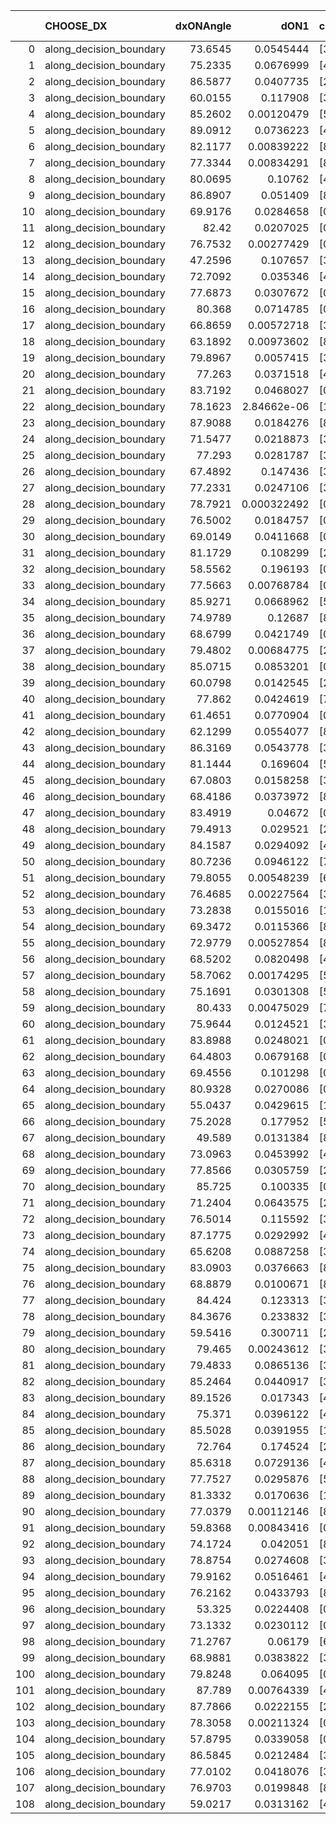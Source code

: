 |     | CHOOSE_DX               |   dxONAngle |        dON1 | cIDON1   |   dON_patch_1 |   nTON |         dON |   dxOFFAngle |       dOFF1 | cIDOFF1   |   dOFF_patch_1 |   nTOFF |        dOFF | SUCCESS   |   nExp |   dual_point_id |   subpoint_time_seconds |   total_execution_time |       logp |        dOFF/dON | Vote dOFF>dON   |
|----:|:------------------------|------------:|------------:|:---------|--------------:|-------:|------------:|-------------:|------------:|:----------|---------------:|--------:|------------:|:----------|-------:|----------------:|------------------------:|-----------------------:|-----------:|----------------:|:----------------|
|   0 | along_decision_boundary |     73.6545 | 0.0545444   | [3 7]    |   0.0545444   |      1 | 0.0545444   |      86.684  | 0.128603    | [3 7]     |    0.128603    |       1 | 0.128603    | True      |      1 |               1 |                1.66048  |                2.20828 |  0         |     2.35777     | True            |
|   1 | along_decision_boundary |     75.2335 | 0.0676999   | [4 6]    |   0.0676999   |      1 | 0.0676999   |      74.0623 | 0.226269    | [4 6]     |    0.226269    |       1 | 0.226269    | True      |      2 |               2 |                1.73903  |                3.95832 | -0.5       |     3.34223     | True            |
|   2 | along_decision_boundary |     86.5877 | 0.0407735   | [2 6]    |   0.0407735   |      1 | 0.0407735   |      84.7429 | 0.173541    | [2 6]     |    0.173541    |       1 | 0.173541    | True      |      3 |               3 |                0.985721 |                4.95055 | -1         |     4.25621     | True            |
|   3 | along_decision_boundary |     60.0155 | 0.117908    | [3 9]    |   0.117908    |      1 | 0.117908    |      64.7526 | 0.182398    | [3 9]     |    0.182398    |       1 | 0.182398    | True      |      4 |               4 |                0.850924 |                5.80748 | -1.5       |     1.54695     | True            |
|   4 | along_decision_boundary |     85.2602 | 0.00120479  | [5 7]    |   0.00120479  |      1 | 0.00120479  |      80.6262 | 0.146442    | [5 7]     |    0.146442    |       1 | 0.146442    | True      |      5 |               5 |                0.966393 |                6.77987 | -2         |   121.549       | True            |
|   5 | along_decision_boundary |     89.0912 | 0.0736223   | [4 8]    |   0.0736223   |      1 | 0.0736223   |      74.2014 | 0.144448    | [4 8]     |    0.144448    |       1 | 0.144448    | True      |      6 |               6 |                1.47793  |                8.2679  | -2.5       |     1.96202     | True            |
|   6 | along_decision_boundary |     82.1177 | 0.00839222  | [8 9]    |   0.00839222  |      1 | 0.00839222  |      83.2181 | 0.00559665  | [8 9]     |    0.00559665  |       1 | 0.00559665  | False     |      7 |               7 |                0.834847 |                9.10875 | -3         |     0.666885    | False           |
|   7 | along_decision_boundary |     77.3344 | 0.00834291  | [8 9]    |   0.00834291  |      1 | 0.00834291  |      79.4587 | 0.0846241   | [8 9]     |    0.0846241   |       1 | 0.0846241   | True      |      8 |               8 |                1.5799   |               10.6969  | -1.78571   |    10.1432      | True            |
|   8 | along_decision_boundary |     80.0695 | 0.10762     | [4 8]    |   0.10762     |      1 | 0.10762     |      85.0987 | 0.0545428   | [4 8]     |    0.0545428   |       1 | 0.0545428   | False     |      9 |               9 |                2.32377  |               13.0287  | -2.25      |     0.506808    | False           |
|   9 | along_decision_boundary |     86.8907 | 0.051409    | [8 9]    |   0.051409    |      1 | 0.051409    |      86.8386 | 0.246416    | [8 9]     |    0.246416    |       1 | 0.246416    | True      |     10 |              10 |                1.34166  |               14.3793  | -1.38889   |     4.79323     | True            |
|  10 | along_decision_boundary |     69.9176 | 0.0284658   | [0 8]    |   0.0284658   |      1 | 0.0284658   |      65.1738 | 4.08597e-05 | [1 8]     |    4.08597e-05 |       1 | 4.08597e-05 | False     |     11 |              11 |                1.16713  |               15.5549  | -1.8       |     0.0014354   | False           |
|  11 | along_decision_boundary |     82.42   | 0.0207025   | [0 8]    |   0.0207025   |      1 | 0.0207025   |      76.1873 | 0.0453624   | [1 8]     |    0.0453624   |       1 | 0.0453624   | True      |     12 |              12 |                1.3816   |               16.9475  | -1.13636   |     2.19116     | True            |
|  12 | along_decision_boundary |     76.7532 | 0.00277429  | [0 8]    |   0.00277429  |      1 | 0.00277429  |      67.8078 | 0.0348866   | [1 8]     |    0.0348866   |       1 | 0.0348866   | True      |     13 |              13 |                0.962045 |               17.9146  | -1.5       |    12.575       | True            |
|  13 | along_decision_boundary |     47.2596 | 0.107657    | [3 5]    |   0.107657    |      1 | 0.107657    |      51.1978 | 0.0234497   | [3 5]     |    0.0234497   |       1 | 0.0234497   | False     |     14 |              14 |                1.18972  |               19.1123  | -1.88462   |     0.217819    | False           |
|  14 | along_decision_boundary |     72.7092 | 0.035346    | [4 6]    |   0.035346    |      1 | 0.035346    |      84.0258 | 0.00411634  | [4 6]     |    0.00411634  |       1 | 0.00411634  | False     |     15 |              15 |                1.83503  |               20.9586  | -1.28571   |     0.116458    | False           |
|  15 | along_decision_boundary |     77.6873 | 0.0307672   | [0 8]    |   0.0307672   |      1 | 0.0307672   |      79.418  | 3.39524e-05 | [1 8]     |    3.39524e-05 |       1 | 3.39524e-05 | False     |     16 |              16 |                1.1702   |               22.1378  | -0.833333  |     0.00110353  | False           |
|  16 | along_decision_boundary |     80.368  | 0.0714785   | [0 4]    |   0.0714785   |      1 | 0.0714785   |      69.1245 | 0.0609972   | [1 4]     |    0.0609972   |       1 | 0.0609972   | False     |     17 |              17 |                1.94586  |               24.0963  | -0.5       |     0.853365    | False           |
|  17 | along_decision_boundary |     66.8659 | 0.00572718  | [3 6]    |   0.00572718  |      1 | 0.00572718  |      65.4983 | 0.0722549   | [3 6]     |    0.0722549   |       1 | 0.0722549   | True      |     18 |              18 |                1.42956  |               25.5349  | -0.264706  |    12.6161      | True            |
|  18 | along_decision_boundary |     63.1892 | 0.00973602  | [8 9]    |   0.00973602  |      1 | 0.00973602  |      67.8047 | 0.113564    | [8 9]     |    0.113564    |       1 | 0.113564    | True      |     19 |              19 |                1.62221  |               27.1651  | -0.444444  |    11.6643      | True            |
|  19 | along_decision_boundary |     79.8967 | 0.0057415   | [3 4]    |   0.0057415   |      1 | 0.0057415   |      69.0818 | 0.0305117   | [3 4]     |    0.0305117   |       1 | 0.0305117   | True      |     20 |              20 |                1.64493  |               28.819   | -0.657895  |     5.31424     | True            |
|  20 | along_decision_boundary |     77.263  | 0.0371518   | [4 9]    |   0.0371518   |      1 | 0.0371518   |      70.2138 | 0.0340583   | [4 9]     |    0.0340583   |       1 | 0.0340583   | False     |     21 |              21 |                1.5843   |               30.4177  | -0.9       |     0.916733    | False           |
|  21 | along_decision_boundary |     83.7192 | 0.0468027   | [0 1]    |   0.0468027   |      1 | 0.0468027   |      84.7012 | 0.176507    | [0 1]     |    0.176507    |       1 | 0.176507    | True      |     22 |              22 |                2.31169  |               32.7417  | -0.595238  |     3.77129     | True            |
|  22 | along_decision_boundary |     78.1623 | 2.84662e-06 | [1 9]    |   2.84662e-06 |      1 | 2.84662e-06 |      88.5323 | 0.140723    | [0 9]     |    0.140723    |       1 | 0.140723    | True      |     23 |              23 |                1.81538  |               34.5651  | -0.818182  | 49435           | True            |
|  23 | along_decision_boundary |     87.9088 | 0.0184276   | [8 9]    |   0.0184276   |      1 | 0.0184276   |      88.4243 | 0.0616177   | [8 9]     |    0.0616177   |       1 | 0.0616177   | True      |     24 |              24 |                1.13172  |               35.7109  | -1.06522   |     3.34376     | True            |
|  24 | along_decision_boundary |     71.5477 | 0.0218873   | [3 6]    |   0.0218873   |      1 | 0.0218873   |      83.6851 | 0.247804    | [3 6]     |    0.247804    |       1 | 0.247804    | True      |     25 |              25 |                1.43007  |               37.151   | -1.33333   |    11.3218      | True            |
|  25 | along_decision_boundary |     77.293  | 0.0281787   | [3 9]    |   0.0281787   |      1 | 0.0281787   |      79.8842 | 0.105393    | [3 9]     |    0.105393    |       1 | 0.105393    | True      |     26 |              26 |                1.63358  |               38.7987  | -1.62      |     3.74016     | True            |
|  26 | along_decision_boundary |     67.4892 | 0.147436    | [3 6]    |   0.147436    |      1 | 0.147436    |      64.6875 | 0.206317    | [3 6]     |    0.206317    |       1 | 0.206317    | True      |     27 |              27 |                2.06102  |               40.8653  | -1.92308   |     1.39937     | True            |
|  27 | along_decision_boundary |     77.2331 | 0.0247106   | [3 4]    |   0.0247106   |      1 | 0.0247106   |      82.3441 | 0.000257666 | [3 4]     |    0.000257666 |       1 | 0.000257666 | False     |     28 |              29 |                0.774052 |               41.6755  | -2.24074   |     0.0104273   | False           |
|  28 | along_decision_boundary |     78.7921 | 0.000322492 | [0 4]    |   0.000322492 |      1 | 0.000322492 |      53.133  | 7.03089e-05 | [1 4]     |    7.03089e-05 |       1 | 7.03089e-05 | False     |     29 |              30 |                0.853913 |               42.5356  | -1.78571   |     0.218017    | False           |
|  29 | along_decision_boundary |     76.5002 | 0.0184757   | [0 2]    |   0.0184757   |      1 | 0.0184757   |      87.7679 | 0.0150433   | [1 2]     |    0.0150433   |       1 | 0.0150433   | False     |     30 |              32 |                1.69971  |               44.2859  | -1.39655   |     0.814224    | False           |
|  30 | along_decision_boundary |     69.0149 | 0.0411668   | [0 9]    |   0.0411668   |      1 | 0.0411668   |      65.3309 | 0.0989977   | [1 9]     |    0.0989977   |       1 | 0.0989977   | True      |     31 |              33 |                2.19923  |               46.5039  | -1.06667   |     2.4048      | True            |
|  31 | along_decision_boundary |     81.1729 | 0.108299    | [2 8]    |   0.108299    |      1 | 0.108299    |      84.7862 | 0.34091     | [2 8]     |    0.34091     |       1 | 0.34091     | True      |     32 |              34 |                2.50138  |               49.0144  | -1.30645   |     3.14787     | True            |
|  32 | along_decision_boundary |     58.5562 | 0.196193    | [0 8]    |   0.196193    |      1 | 0.196193    |      69.5941 | 7.14711e-06 | [1 8]     |    7.14711e-06 |       1 | 7.14711e-06 | False     |     33 |              35 |                1.54164  |               50.564   | -1.5625    |     3.64289e-05 | False           |
|  33 | along_decision_boundary |     77.5663 | 0.00768784  | [0 7]    |   0.00768784  |      1 | 0.00768784  |      70.8815 | 0.119487    | [1 7]     |    0.119487    |       1 | 0.119487    | True      |     34 |              36 |                1.74286  |               52.3167  | -1.22727   |    15.5424      | True            |
|  34 | along_decision_boundary |     85.9271 | 0.0668962   | [5 8]    |   0.0668962   |      1 | 0.0668962   |      74.6703 | 0.251354    | [5 8]     |    0.251354    |       1 | 0.251354    | True      |     35 |              37 |                2.5496   |               54.8813  | -1.47059   |     3.75738     | True            |
|  35 | along_decision_boundary |     74.9789 | 0.12687     | [8 9]    |   0.12687     |      1 | 0.12687     |      78.1756 | 0.0241032   | [8 9]     |    0.0241032   |       1 | 0.0241032   | False     |     36 |              38 |                1.68031  |               56.5746  | -1.72857   |     0.189984    | False           |
|  36 | along_decision_boundary |     68.6799 | 0.0421749   | [0 8]    |   0.0421749   |      1 | 0.0421749   |      55.269  | 0.000541521 | [1 8]     |    0.000541521 |       1 | 0.000541521 | False     |     37 |              39 |                1.34147  |               57.926   | -1.38889   |     0.0128399   | False           |
|  37 | along_decision_boundary |     79.4802 | 0.00684775  | [2 4]    |   0.00684775  |      1 | 0.00684775  |      79.3487 | 0.0536355   | [2 4]     |    0.0536355   |       1 | 0.0536355   | True      |     38 |              40 |                1.32851  |               59.2625  | -1.09459   |     7.83258     | True            |
|  38 | along_decision_boundary |     85.0715 | 0.0853201   | [0 1]    |   0.0853201   |      1 | 0.0853201   |      83.2807 | 0.0134839   | [0 1]     |    0.0134839   |       1 | 0.0134839   | False     |     39 |              41 |                0.82423  |               60.0947  | -1.31579   |     0.158039    | False           |
|  39 | along_decision_boundary |     60.0798 | 0.0142545   | [2 4]    |   0.0142545   |      1 | 0.0142545   |      75.537  | 0.0253477   | [2 4]     |    0.0253477   |       1 | 0.0253477   | True      |     40 |              43 |                2.11259  |               62.2429  | -1.03846   |     1.77822     | True            |
|  40 | along_decision_boundary |     77.862  | 0.0424619   | [7 9]    |   0.0424619   |      1 | 0.0424619   |      76.3514 | 0.0277777   | [7 9]     |    0.0277777   |       1 | 0.0277777   | False     |     41 |              44 |                1.03152  |               63.2844  | -1.25      |     0.654181    | False           |
|  41 | along_decision_boundary |     61.4651 | 0.0770904   | [0 1]    |   0.0770904   |      1 | 0.0770904   |      63.4516 | 0.150492    | [0 1]     |    0.150492    |       1 | 0.150492    | True      |     42 |              45 |                1.44232  |               64.7318  | -0.987805  |     1.95215     | True            |
|  42 | along_decision_boundary |     62.1299 | 0.0554077   | [8 9]    |   0.0554077   |      1 | 0.0554077   |      73.7566 | 0.0177992   | [8 9]     |    0.0177992   |       1 | 0.0177992   | False     |     43 |              46 |                1.12923  |               65.87    | -1.19048   |     0.321241    | False           |
|  43 | along_decision_boundary |     86.3169 | 0.0543778   | [3 8]    |   0.0543778   |      1 | 0.0543778   |      88.536  | 0.0298432   | [3 8]     |    0.0298432   |       1 | 0.0298432   | False     |     44 |              47 |                0.825283 |               66.7002  | -0.94186   |     0.548813    | False           |
|  44 | along_decision_boundary |     81.1444 | 0.169604    | [5 9]    |   0.169604    |      1 | 0.169604    |      83.5721 | 0.0270621   | [5 9]     |    0.0270621   |       1 | 0.0270621   | False     |     45 |              48 |                0.796157 |               67.5024  | -0.727273  |     0.159561    | False           |
|  45 | along_decision_boundary |     67.0803 | 0.0158258   | [3 5]    |   0.0158258   |      1 | 0.0158258   |      84.5796 | 0.116947    | [3 5]     |    0.116947    |       1 | 0.116947    | True      |     46 |              49 |                1.0023   |               68.5118  | -0.544444  |     7.38967     | True            |
|  46 | along_decision_boundary |     68.4186 | 0.0373972   | [8 9]    |   0.0373972   |      1 | 0.0373972   |      77.5167 | 0.027955    | [8 9]     |    0.027955    |       1 | 0.027955    | False     |     47 |              50 |                0.818238 |               69.3394  | -0.695652  |     0.747515    | False           |
|  47 | along_decision_boundary |     83.4919 | 0.04672     | [0 9]    |   0.04672     |      1 | 0.04672     |      67.6614 | 0.00978882  | [1 9]     |    0.00978882  |       1 | 0.00978882  | False     |     48 |              51 |                0.781452 |               70.1299  | -0.521277  |     0.209521    | False           |
|  48 | along_decision_boundary |     79.4913 | 0.029521    | [2 4]    |   0.029521    |      1 | 0.029521    |      86.4026 | 0.034775    | [2 4]     |    0.034775    |       1 | 0.034775    | True      |     49 |              52 |                1.26519  |               71.4     | -0.375     |     1.17797     | True            |
|  49 | along_decision_boundary |     84.1587 | 0.0294092   | [4 5]    |   0.0294092   |      1 | 0.0294092   |      81.0844 | 0.0125955   | [4 5]     |    0.0125955   |       1 | 0.0125955   | False     |     50 |              53 |                1.14604  |               72.5521  | -0.5       |     0.428285    | False           |
|  50 | along_decision_boundary |     80.7236 | 0.0946122   | [7 8]    |   0.0946122   |      1 | 0.0946122   |      82.0982 | 0.0453542   | [7 8]     |    0.0453542   |       1 | 0.0453542   | False     |     51 |              54 |                0.968777 |               73.5328  | -0.36      |     0.47937     | False           |
|  51 | along_decision_boundary |     79.8055 | 0.00548239  | [6 9]    |   0.00548239  |      1 | 0.00548239  |      88.5006 | 0.0320708   | [6 9]     |    0.0320708   |       1 | 0.0320708   | True      |     52 |              55 |                1.38828  |               74.9357  | -0.245098  |     5.84978     | True            |
|  52 | along_decision_boundary |     76.4685 | 0.00227564  | [3 9]    |   0.00227564  |      1 | 0.00227564  |      73.2883 | 0.0145125   | [3 9]     |    0.0145125   |       1 | 0.0145125   | True      |     53 |              56 |                0.826936 |               75.7686  | -0.346154  |     6.37734     | True            |
|  53 | along_decision_boundary |     73.2838 | 0.0155016   | [1 9]    |   0.0155016   |      1 | 0.0155016   |      66.591  | 2.62206e-05 | [0 9]     |    2.62206e-05 |       1 | 2.62206e-05 | False     |     54 |              57 |                0.730922 |               76.5075  | -0.462264  |     0.00169148  | False           |
|  54 | along_decision_boundary |     69.3472 | 0.0115366   | [8 9]    |   0.0115366   |      1 | 0.0115366   |      75.0377 | 0.122575    | [8 9]     |    0.122575    |       1 | 0.122575    | True      |     55 |              58 |                1.29284  |               77.8063  | -0.333333  |    10.6249      | True            |
|  55 | along_decision_boundary |     72.9779 | 0.00527854  | [8 9]    |   0.00527854  |      1 | 0.00527854  |      78.1632 | 0.0398957   | [8 9]     |    0.0398957   |       1 | 0.0398957   | True      |     56 |              59 |                0.827702 |               78.642   | -0.445455  |     7.5581      | True            |
|  56 | along_decision_boundary |     68.5202 | 0.0820498   | [4 8]    |   0.0820498   |      1 | 0.0820498   |      73.3851 | 0.028022    | [4 8]     |    0.028022    |       1 | 0.028022    | False     |     57 |              60 |                1.014    |               79.663   | -0.571429  |     0.341524    | False           |
|  57 | along_decision_boundary |     58.7062 | 0.00174295  | [5 8]    |   0.00174295  |      1 | 0.00174295  |      78.6878 | 0.0240859   | [5 8]     |    0.0240859   |       1 | 0.0240859   | True      |     58 |              61 |                0.811261 |               80.4793  | -0.429825  |    13.819       | True            |
|  58 | along_decision_boundary |     75.1691 | 0.0301308   | [5 9]    |   0.0301308   |      1 | 0.0301308   |      83.862  | 0.148269    | [5 9]     |    0.148269    |       1 | 0.148269    | True      |     59 |              62 |                1.28233  |               81.7706  | -0.551724  |     4.92085     | True            |
|  59 | along_decision_boundary |     80.433  | 0.00475029  | [7 9]    |   0.00475029  |      1 | 0.00475029  |      88.1857 | 0.00766338  | [7 9]     |    0.00766338  |       1 | 0.00766338  | True      |     60 |              63 |                0.823202 |               82.5998  | -0.686441  |     1.61324     | True            |
|  60 | along_decision_boundary |     75.9644 | 0.0124521   | [3 5]    |   0.0124521   |      1 | 0.0124521   |      80.9209 | 0.0101415   | [3 5]     |    0.0101415   |       1 | 0.0101415   | False     |     61 |              64 |                0.909125 |               83.516   | -0.833333  |     0.814437    | False           |
|  61 | along_decision_boundary |     83.8988 | 0.0248021   | [0 8]    |   0.0248021   |      1 | 0.0248021   |      77.1807 | 1.45776e-05 | [0 8]     |    1.45776e-05 |       1 | 1.45776e-05 | False     |     62 |              65 |                1.05618  |               84.5842  | -0.663934  |     0.000587754 | False           |
|  62 | along_decision_boundary |     64.4803 | 0.0679168   | [0 8]    |   0.0679168   |      1 | 0.0679168   |      80.3744 | 0.261294    | [1 8]     |    0.261294    |       1 | 0.261294    | True      |     63 |              66 |                2.24706  |               86.8507  | -0.516129  |     3.84727     | True            |
|  63 | along_decision_boundary |     69.4556 | 0.101298    | [0 9]    |   0.101298    |      1 | 0.101298    |      87.084  | 0.0046427   | [1 9]     |    0.0046427   |       1 | 0.0046427   | False     |     64 |              69 |                1.18641  |               88.0973  | -0.642857  |     0.0458321   | False           |
|  64 | along_decision_boundary |     80.9328 | 0.0270086   | [0 8]    |   0.0270086   |      1 | 0.0270086   |      80.3324 | 0.00171251  | [1 8]     |    0.00171251  |       1 | 0.00171251  | False     |     65 |              70 |                0.705679 |               88.811   | -0.5       |     0.063406    | False           |
|  65 | along_decision_boundary |     55.0437 | 0.0429615   | [1 8]    |   0.0429615   |      1 | 0.0429615   |      80.2787 | 0.114881    | [0 8]     |    0.114881    |       1 | 0.114881    | True      |     66 |              71 |                1.68033  |               90.502   | -0.376923  |     2.67405     | True            |
|  66 | along_decision_boundary |     75.2028 | 0.177952    | [5 7]    |   0.177952    |      1 | 0.177952    |      78.6579 | 0.0620302   | [5 7]     |    0.0620302   |       1 | 0.0620302   | False     |     67 |              72 |                1.03247  |               91.5404  | -0.484848  |     0.348578    | False           |
|  67 | along_decision_boundary |     49.589  | 0.0131384   | [8 9]    |   0.0131384   |      1 | 0.0131384   |      66.3615 | 0.103484    | [8 9]     |    0.103484    |       1 | 0.103484    | True      |     68 |              74 |                1.5109   |               93.085   | -0.365672  |     7.87649     | True            |
|  68 | along_decision_boundary |     73.0963 | 0.0453992   | [4 8]    |   0.0453992   |      1 | 0.0453992   |      74.9441 | 0.0184687   | [4 8]     |    0.0184687   |       1 | 0.0184687   | False     |     69 |              75 |                1.19682  |               94.2874  | -0.470588  |     0.406808    | False           |
|  69 | along_decision_boundary |     77.8566 | 0.0305759   | [2 4]    |   0.0305759   |      1 | 0.0305759   |      74.3955 | 0.0193758   | [2 4]     |    0.0193758   |       1 | 0.0193758   | False     |     70 |              76 |                0.884211 |               95.1776  | -0.355072  |     0.633694    | False           |
|  70 | along_decision_boundary |     85.725  | 0.100335    | [0 8]    |   0.100335    |      1 | 0.100335    |      58.7836 | 7.85282e-05 | [1 8]     |    7.85282e-05 |       1 | 7.85282e-05 | False     |     71 |              77 |                0.781067 |               95.9686  | -0.257143  |     0.000782658 | False           |
|  71 | along_decision_boundary |     71.2404 | 0.0643575   | [2 4]    |   0.0643575   |      1 | 0.0643575   |      73.3961 | 0.0425873   | [2 4]     |    0.0425873   |       1 | 0.0425873   | False     |     72 |              78 |                0.874166 |               96.8474  | -0.176056  |     0.66173     | False           |
|  72 | along_decision_boundary |     76.5014 | 0.115592    | [3 5]    |   0.115592    |      1 | 0.115592    |      63.8515 | 0.030082    | [3 5]     |    0.030082    |       1 | 0.030082    | False     |     73 |              79 |                1.05964  |               97.9171  | -0.111111  |     0.260243    | False           |
|  73 | along_decision_boundary |     87.1775 | 0.0292992   | [4 7]    |   0.0292992   |      1 | 0.0292992   |      83.7971 | 0.0907644   | [4 7]     |    0.0907644   |       1 | 0.0907644   | True      |     74 |              80 |                1.11291  |               99.037   | -0.0616438 |     3.09784     | True            |
|  74 | along_decision_boundary |     65.6208 | 0.0887258   | [3 9]    |   0.0887258   |      1 | 0.0887258   |      77.8928 | 0.000526728 | [3 9]     |    0.000526728 |       1 | 0.000526728 | False     |     75 |              81 |                0.78659  |               99.8286  | -0.108108  |     0.00593659  | False           |
|  75 | along_decision_boundary |     83.0903 | 0.0376663   | [8 9]    |   0.0376663   |      1 | 0.0376663   |      87.9879 | 0.00674972  | [8 9]     |    0.00674972  |       1 | 0.00674972  | False     |     76 |              82 |                1.31487  |              101.153   | -0.06      |     0.179198    | False           |
|  76 | along_decision_boundary |     68.8879 | 0.0100671   | [8 9]    |   0.0100671   |      1 | 0.0100671   |      73.1164 | 0.0671518   | [8 9]     |    0.0671518   |       1 | 0.0671518   | True      |     77 |              83 |                1.14311  |              102.307   | -0.0263158 |     6.67045     | True            |
|  77 | along_decision_boundary |     84.424  | 0.123313    | [3 8]    |   0.123313    |      1 | 0.123313    |      83.1703 | 0.130936    | [3 8]     |    0.130936    |       1 | 0.130936    | True      |     78 |              84 |                1.35002  |              103.667   | -0.0584416 |     1.06181     | True            |
|  78 | along_decision_boundary |     84.3676 | 0.233832    | [3 8]    |   0.233832    |      1 | 0.233832    |      85.6876 | 0.0629949   | [3 8]     |    0.0629949   |       1 | 0.0629949   | False     |     79 |              85 |                0.79842  |              104.477   | -0.102564  |     0.269403    | False           |
|  79 | along_decision_boundary |     59.5416 | 0.300711    | [2 5]    |   0.300711    |      1 | 0.300711    |      64.2736 | 0.0534953   | [2 5]     |    0.0534953   |       1 | 0.0534953   | False     |     80 |              86 |                1.20357  |              105.689   | -0.056962  |     0.177896    | False           |
|  80 | along_decision_boundary |     79.465  | 0.00243612  | [3 8]    |   0.00243612  |      1 | 0.00243612  |      89.8127 | 0.0859284   | [3 8]     |    0.0859284   |       1 | 0.0859284   | True      |     81 |              87 |                1.06926  |              106.763   | -0.025     |    35.2726      | True            |
|  81 | along_decision_boundary |     79.4833 | 0.0865136   | [3 8]    |   0.0865136   |      1 | 0.0865136   |      85.7384 | 0.000762915 | [3 8]     |    0.000762915 |       1 | 0.000762915 | False     |     82 |              88 |                1.37125  |              108.141   | -0.0555556 |     0.00881844  | False           |
|  82 | along_decision_boundary |     85.2464 | 0.0440917   | [3 8]    |   0.0440917   |      1 | 0.0440917   |      85.761  | 0.0515516   | [3 8]     |    0.0515516   |       1 | 0.0515516   | True      |     83 |              89 |                1.06673  |              109.215   | -0.0243902 |     1.16919     | True            |
|  83 | along_decision_boundary |     89.1526 | 0.017343    | [4 8]    |   0.017343    |      1 | 0.017343    |      84.5969 | 0.00514693  | [4 8]     |    0.00514693  |       1 | 0.00514693  | False     |     84 |              90 |                0.68194  |              109.906   | -0.0542169 |     0.296774    | False           |
|  84 | along_decision_boundary |     75.371  | 0.0396122   | [4 6]    |   0.0396122   |      1 | 0.0396122   |      79.6056 | 0.151509    | [4 6]     |    0.151509    |       1 | 0.151509    | True      |     85 |              91 |                1.08897  |              111       | -0.0238095 |     3.82481     | True            |
|  85 | along_decision_boundary |     85.5028 | 0.0391955   | [1 9]    |   0.0391955   |      1 | 0.0391955   |      75.2098 | 0.0537622   | [0 9]     |    0.0537622   |       1 | 0.0537622   | True      |     86 |              92 |                1.09544  |              112.109   | -0.0529412 |     1.37164     | True            |
|  86 | along_decision_boundary |     72.764  | 0.174524    | [2 7]    |   0.174524    |      1 | 0.174524    |      78.0633 | 0.00451779  | [2 7]     |    0.00451779  |       1 | 0.00451779  | False     |     87 |              93 |                1.1077   |              113.228   | -0.0930233 |     0.0258863   | False           |
|  87 | along_decision_boundary |     85.6318 | 0.0729136   | [4 8]    |   0.0729136   |      1 | 0.0729136   |      83.7174 | 0.0785741   | [4 8]     |    0.0785741   |       1 | 0.0785741   | True      |     88 |              94 |                0.882414 |              114.121   | -0.0517241 |     1.07763     | True            |
|  88 | along_decision_boundary |     77.7527 | 0.0295876   | [5 7]    |   0.0295876   |      1 | 0.0295876   |      82.2192 | 0.0777326   | [5 7]     |    0.0777326   |       1 | 0.0777326   | True      |     89 |              95 |                0.807017 |              114.933   | -0.0909091 |     2.6272      | True            |
|  89 | along_decision_boundary |     81.3332 | 0.0170636   | [1 9]    |   0.0170636   |      1 | 0.0170636   |      89.6931 | 0.0281592   | [0 9]     |    0.0281592   |       1 | 0.0281592   | True      |     90 |              96 |                0.784814 |              115.725   | -0.140449  |     1.65025     | True            |
|  90 | along_decision_boundary |     77.0379 | 0.00112146  | [8 9]    |   0.00112146  |      1 | 0.00112146  |      81.5897 | 0.00720912  | [8 9]     |    0.00720912  |       1 | 0.00720912  | True      |     91 |              98 |                1.04388  |              116.821   | -0.2       |     6.42832     | True            |
|  91 | along_decision_boundary |     59.8368 | 0.00843416  | [0 8]    |   0.00843416  |      1 | 0.00843416  |      65.3386 | 4.46288e-05 | [1 8]     |    4.46288e-05 |       1 | 4.46288e-05 | False     |     92 |             100 |                0.832887 |              118.97    | -0.269231  |     0.00529143  | False           |
|  92 | along_decision_boundary |     74.1724 | 0.042051    | [8 9]    |   0.042051    |      1 | 0.042051    |      83.7382 | 0.0411323   | [8 9]     |    0.0411323   |       1 | 0.0411323   | False     |     93 |             101 |                1.43792  |              120.414   | -0.195652  |     0.978153    | False           |
|  93 | along_decision_boundary |     78.8754 | 0.0274608   | [3 4]    |   0.0274608   |      1 | 0.0274608   |      69.9143 | 0.0179021   | [3 4]     |    0.0179021   |       1 | 0.0179021   | False     |     94 |             102 |                1.08583  |              121.508   | -0.134409  |     0.651917    | False           |
|  94 | along_decision_boundary |     79.9162 | 0.0516461   | [4 8]    |   0.0516461   |      1 | 0.0516461   |      83.3894 | 0.0280078   | [4 8]     |    0.0280078   |       1 | 0.0280078   | False     |     95 |             103 |                1.16063  |              122.677   | -0.0851064 |     0.542301    | False           |
|  95 | along_decision_boundary |     76.2162 | 0.0433793   | [8 9]    |   0.0433793   |      1 | 0.0433793   |      75.4753 | 0.0657831   | [8 9]     |    0.0657831   |       1 | 0.0657831   | True      |     96 |             104 |                0.728917 |              123.412   | -0.0473684 |     1.51646     | True            |
|  96 | along_decision_boundary |     53.325  | 0.0224408   | [0 8]    |   0.0224408   |      1 | 0.0224408   |      58.2099 | 2.25855e-05 | [0 8]     |    2.25855e-05 |       1 | 2.25855e-05 | False     |     97 |             105 |                0.914148 |              124.336   | -0.0833333 |     0.00100645  | False           |
|  97 | along_decision_boundary |     73.1332 | 0.0230112   | [0 1]    |   0.0230112   |      1 | 0.0230112   |      70.0944 | 0.10882     | [0 1]     |    0.10882     |       1 | 0.10882     | True      |     98 |             106 |                0.99059  |              125.339   | -0.0463918 |     4.72901     | True            |
|  98 | along_decision_boundary |     71.2767 | 0.06179     | [6 9]    |   0.06179     |      1 | 0.06179     |      78.1919 | 0.0131538   | [6 9]     |    0.0131538   |       1 | 0.0131538   | False     |     99 |             109 |                0.756912 |              128.007   | -0.0816327 |     0.212879    | False           |
|  99 | along_decision_boundary |     68.9881 | 0.0383822   | [3 9]    |   0.0383822   |      1 | 0.0383822   |      67.1723 | 0.0217317   | [3 9]     |    0.0217317   |       1 | 0.0217317   | False     |    100 |             110 |                1.16383  |              129.177   | -0.0454545 |     0.566193    | False           |
| 100 | along_decision_boundary |     79.8248 | 0.064095    | [0 9]    |   0.064095    |      1 | 0.064095    |      62.0403 | 0.0306191   | [1 9]     |    0.0306191   |       1 | 0.0306191   | False     |    101 |             111 |                0.854683 |              130.039   | -0.02      |     0.477714    | False           |
| 101 | along_decision_boundary |     87.789  | 0.00764339  | [4 8]    |   0.00764339  |      1 | 0.00764339  |      84.748  | 0.0551423   | [4 8]     |    0.0551423   |       1 | 0.0551423   | True      |    102 |             112 |                1.20488  |              131.258   | -0.0049505 |     7.21438     | True            |
| 102 | along_decision_boundary |     87.7866 | 0.0222155   | [2 7]    |   0.0222155   |      1 | 0.0222155   |      84.247  | 0.113376    | [2 7]     |    0.113376    |       1 | 0.113376    | True      |    103 |             113 |                0.727139 |              131.994   | -0.0196078 |     5.10345     | True            |
| 103 | along_decision_boundary |     78.3058 | 0.00211324  | [0 8]    |   0.00211324  |      1 | 0.00211324  |      79.3761 | 0.0777036   | [1 8]     |    0.0777036   |       1 | 0.0777036   | True      |    104 |             114 |                0.697023 |              132.698   | -0.0436893 |    36.7699      | True            |
| 104 | along_decision_boundary |     57.8795 | 0.0339058   | [0 1]    |   0.0339058   |      1 | 0.0339058   |      63.9316 | 0.0765368   | [0 1]     |    0.0765368   |       1 | 0.0765368   | True      |    105 |             115 |                1.1618   |              133.867   | -0.0769231 |     2.25734     | True            |
| 105 | along_decision_boundary |     86.5845 | 0.0212484   | [3 5]    |   0.0212484   |      1 | 0.0212484   |      84.3206 | 0.00599405  | [3 5]     |    0.00599405  |       1 | 0.00599405  | False     |    106 |             116 |                1.13788  |              135.012   | -0.119048  |     0.282094    | False           |
| 106 | along_decision_boundary |     77.0102 | 0.0418076   | [3 5]    |   0.0418076   |      1 | 0.0418076   |      86.341  | 0.0562547   | [3 5]     |    0.0562547   |       1 | 0.0562547   | True      |    107 |             117 |                1.17584  |              136.194   | -0.0754717 |     1.34556     | True            |
| 107 | along_decision_boundary |     76.9703 | 0.0199848   | [8 9]    |   0.0199848   |      1 | 0.0199848   |      74.847  | 0.0576962   | [8 9]     |    0.0576962   |       1 | 0.0576962   | True      |    108 |             118 |                1.35044  |              137.553   | -0.116822  |     2.88701     | True            |
| 108 | along_decision_boundary |     59.0217 | 0.0313162   | [4 8]    |   0.0313162   |      1 | 0.0313162   |      69.298  | 0.015212    | [4 8]     |    0.015212    |       1 | 0.015212    | False     |    109 |             119 |                0.908594 |              138.468   | -0.166667  |     0.485755    | False           |